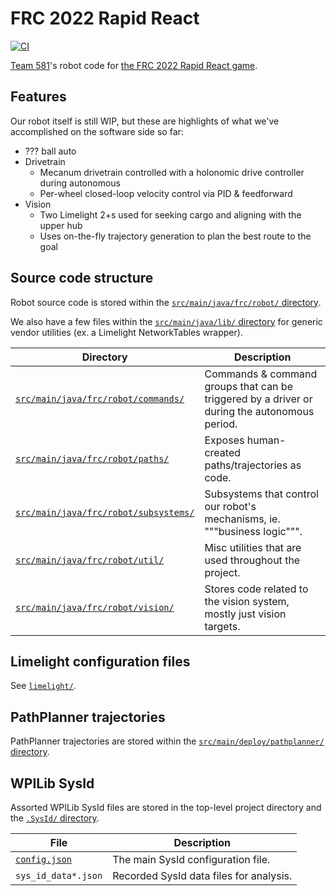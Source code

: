 # FRC 2022 Rapid React

[![CI](https://github.com/team581/frc-2022-rapid-react/actions/workflows/ci.yml/badge.svg)](https://github.com/team581/frc-2022-rapid-react/actions/workflows/ci.yml)

[Team 581](https://github.com/team581)'s robot code for [the FRC 2022 Rapid React game](https://youtu.be/LgniEjI9cCM).

## Features

Our robot itself is still WIP, but these are highlights of what we've accomplished on the software side so far:

- ??? ball auto
- Drivetrain
  - Mecanum drivetrain controlled with a holonomic drive controller during autonomous
  - Per-wheel closed-loop velocity control via PID & feedforward
- Vision
  - Two Limelight 2+s used for seeking cargo and aligning with the upper hub
  - Uses on-the-fly trajectory generation to plan the best route to the goal

## Source code structure

Robot source code is stored within the [`src/main/java/frc/robot/` directory](./src/main/java/frc/robot).

We also have a few files within the [`src/main/java/lib/` directory](./src/main/java/lib) for generic vendor utilities (ex. a Limelight NetworkTables wrapper).

| Directory                                                                      | Description                                                                                  |
| ------------------------------------------------------------------------------ | -------------------------------------------------------------------------------------------- |
| [`src/main/java/frc/robot/commands/`](./src/main/java/frc/robot/commands/)     | Commands & command groups that can be triggered by a driver or during the autonomous period. |
| [`src/main/java/frc/robot/paths/`](./src/main/java/frc/robot/paths/)           | Exposes human-created paths/trajectories as code.                                            |
| [`src/main/java/frc/robot/subsystems/`](./src/main/java/frc/robot/subsystems/) | Subsystems that control our robot's mechanisms, ie. """business logic""".                    |
| [`src/main/java/frc/robot/util/`](./src/main/java/frc/robot/util/)             | Misc utilities that are used throughout the project.                                         |
| [`src/main/java/frc/robot/vision/`](./src/main/java/frc/robot/vision/)         | Stores code related to the vision system, mostly just vision targets.                        |

## Limelight configuration files

See [`limelight/`](./limelight/README.md).

## PathPlanner trajectories

PathPlanner trajectories are stored within the [`src/main/deploy/pathplanner/` directory](./src/main/deploy/pathplanner/).

## WPILib SysId

Assorted WPILib SysId files are stored in the top-level project directory and the [`.SysId/` directory](./.SysId/).

| File                           | Description                             |
| ------------------------------ | --------------------------------------- |
| [`config.json`](./config.json) | The main SysId configuration file.      |
| `sys_id_data*.json`            | Recorded SysId data files for analysis. |
